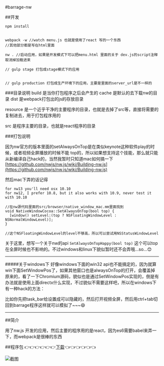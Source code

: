 #barrage-nw




##开发
```
npm install


webpack -w //watch menu.js 也就是使用了react 写的一个东西
//其他部分都是写在html里面

nw . //启动应用，如果是开发模式下可以把menu.html 里面的关于 dev.js的script注释取消掉加载进来

// gulp stage 打包成stage模式下的应用


// gulp production 打包成生产环境下的应用，主要是里面的server_url是不一样的

```




###目录说明
build 是当你打包程序之后会产生的
cache 是默认的去下载nw的目录
dist 是webpack打包出的js的存放目录

resource 是一个近乎干净的主要程序的目录，也就是去掉了src等，直接将需要的复制进去，用于打包程序用的

src 是程序主要的目录，也就是react程序的目录

###打包说明

因为nw官方的版本里面的setAlwaysOnTop是在类似keynote这种软件play的时候，或者视频全屏播放的时候不能 top的，所以如果想支持这个技能，那么就只能从新编译自己hack的，当然我暂时只知道mac如何搞一下
[https://github.com/nwjs/nw.js/wiki/Building-nw.js](https://github.com/nwjs/nw.js/wiki/Building-nw.js)

然后mac下弄的话记得

```
for nw13 you'll need osx 10.10
for nw12, I prefer 10.8, but it also works with 10.9, never test it with 10.10
```

```
//在nw源代码里面的src/browser/native_window_mac.mm里面找到
void NativeWindowCocoa::SetAlwaysOnTop(bool top) {
  [window() setLevel:(top ? NSFloatingWindowLevel : NSNormalWindowLevel)];
}

//这个NSFloatingWindowLevel的level不够高，所以可以尝试用NSStatusWindowLevel

```

关于这里，想写一个关于nw的api
```SetAlwaysOnTopHappy(bool top)```
这个可以top在全屏时候也不影响的。不过windows和linux下貌似暂时还不会弄哦...so...😊

---
#####关于windows下
好像windows下面的win32 api也不能搞定的，因为就算win下面SetWindowPos了，如果其他窗口也是alwaysOnTop的打开，会覆盖掉原来的，看了一下Chromium源码，貌似也是通过SetWindowPos实现的，倒是有办法就是使用上面directx什么实现，不过貌似不需要这样吧，所以在windows下有一种hack的方法：

比如你先把task_bar给设置成可以隐藏的，然后打开视频全屏，然后用ctrl+tab切回到barrage程序这样就可以模拟了~~~😄

---


##简介

用了nw.js 开发的应用，然后主要的程序用的是react，因为es6需要babel来弄一下，而webpack是很棒的东西

##程序包
👉👉👉👉👉👉[下载](https://github.com/happy-barrage/barrage-nw/wiki/下载)👈👈👈👈👈👈

![截图](./screenshot.png)